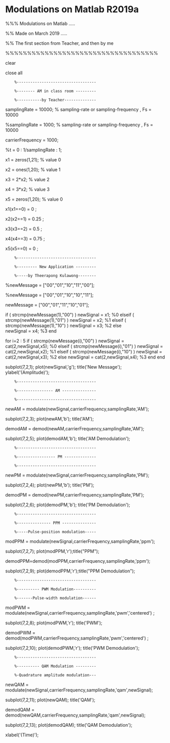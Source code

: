 # Modulations on Matlab R2019a
%%% Modulations on Matlab .....

%% Made on March 2019 .....

%% The first section from Teacher, and then by me

%%%%%%%%%%%%%%%%%%%%%%%%%%%%%%%%%%%


clear 

close all

        %-----------------------------------
        
        %-------- AM in class room ---------
        
        %-----------by Teacher--------------
        
        
samplingRate = 10000;                   % sampling-rate or sampling-frequency  , Fs = 10000

%samplingRate = 1000;                   % sampling-rate or sampling-frequency  , Fs = 10000

carrierFrequency = 1000;

%t = 0 : 1/samplingRate : 1;   

x1 = zeros(1,21);                   % value 0 

x2 = ones(1,20);                    % value 1 

x3 = 2*x2;                          % value 2 

x4 = 3*x2;                          % value 3  

x5 = zeros(1,20);                   % value 0 

x1(x1==0) = 0    ;

x2(x2==1) = 0.25 ;

x3(x3==2) = 0.5  ;

x4(x4==3) = 0.75 ;

x5(x5==0) = 0    ;

        %-----------------------------------
        
        %--------- New Application ---------
        
        %-----by Theerapong Kulawong--------
        
%newMessage = ["00","01","10","11","00"];

%newMessage = ["00","01","10","10","11"];

newMessage = ["00","01","11","10","01"];

if ( strcmp(newMessage(1),"00") )
       newSignal = x1; %0
elseif ( strcmp(newMessage(1),"01") )
       newSignal = x2; %1
elseif ( strcmp(newMessage(1),"10") )
       newSignal = x3; %2
else  
       newSignal = x4; %3
end

for i=2 : 5
   if     ( strcmp(newMessage(i),"00") )
       newSignal = cat(2,newSignal,x5); %0
   elseif ( strcmp(newMessage(i),"01") )
       newSignal = cat(2,newSignal,x2); %1
   elseif ( strcmp(newMessage(i),"10") )
       newSignal = cat(2,newSignal,x3); %2
   else
       newSignal = cat(2,newSignal,x4); %3
   end
end

subplot(7,2,1); plot(newSignal,'g');  title('New Message');  ylabel('(Amplitude)');


        %-----------------------------------
        
        %---------------- AM ---------------
        
        %-----------------------------------
        
newAM = modulate(newSignal,carrierFrequency,samplingRate,'AM'); 

subplot(7,2,3); plot(newAM,'b'); title('AM');

demodAM = demod(newAM,carrierFrequency,samplingRate,'AM'); 

subplot(7,2,5); plot(demodAM,'b'); title('AM Demodulation');



        %-----------------------------------
        
        %----------------- PM --------------
        
        %-----------------------------------
        
newPM = modulate(newSignal,carrierFrequency,samplingRate,'PM'); 

subplot(7,2,4); plot(newPM,'b'); title('PM');

      
      
demodPM = demod(newPM,carrierFrequency,samplingRate,'PM'); 

subplot(7,2,6); plot(demodPM,'b'); title('PM Demodulation');

       
        %-----------------------------------
        
        %--------------- PPM ---------------
        
        %-----Pulse-position modulation-----
        
        
modPPM = modulate(newSignal,carrierFrequency,samplingRate,'ppm');

subplot(7,2,7); plot(modPPM,'r');title("PPM");

demodPPM=demod(modPPM,carrierFrequency,samplingRate,'ppm');

subplot(7,2,9); plot(demodPPM,'r');title("PPM Demodulation");

        %-----------------------------------
        
        %---------- PWM Modulation----------
        
        %-------Pulse-width modulation------
        
        
modPWM = modulate(newSignal,carrierFrequency,samplingRate,'pwm','centered') ;

subplot(7,2,8);  plot(modPWM,'r');    title('PWM');

demodPWM = demod(modPWM,carrierFrequency,samplingRate,'pwm','centered') ;

subplot(7,2,10);  plot(demodPWM,'r');    title('PWM Demodulation');



        %-----------------------------------
        
        %---------- QAM Modulation ---------
        
        %-Quadrature amplitude modulation---
        
        
newQAM = modulate(newSignal,carrierFrequency,samplingRate,'qam',newSignal); 

subplot(7,2,11); plot(newQAM); title('QAM');

demodQAM = demod(newQAM,carrierFrequency,samplingRate,'qam',newSignal); 

subplot(7,2,13); plot(demodQAM); title('QAM Demodulation');

xlabel('(Time)');



 
